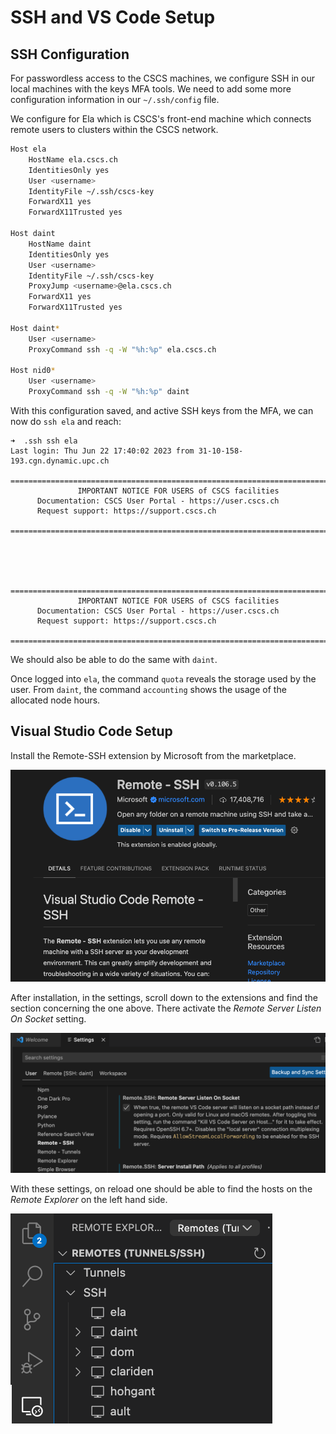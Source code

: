 # SSH and VS Code Setup

## SSH Configuration

For passwordless access to the CSCS machines, we configure SSH in our local machines with the keys MFA tools. We need to add some more configuration information in our `~/.ssh/config` file.

We configure for Ela which is CSCS's front-end machine which connects remote users to clusters within the CSCS network.

```bash
Host ela
    HostName ela.cscs.ch
    IdentitiesOnly yes
    User <username>
    IdentityFile ~/.ssh/cscs-key
    ForwardX11 yes
    ForwardX11Trusted yes

Host daint
    HostName daint
    IdentitiesOnly yes
    User <username>
    IdentityFile ~/.ssh/cscs-key
    ProxyJump <username>@ela.cscs.ch
    ForwardX11 yes
    ForwardX11Trusted yes

Host daint*
    User <username>
    ProxyCommand ssh -q -W "%h:%p" ela.cscs.ch

Host nid0*
    User <username>
    ProxyCommand ssh -q -W "%h:%p" daint
```

With this configuration saved, and active SSH keys from the MFA, we can now do `ssh ela` and reach:

```console
➜  .ssh ssh ela
Last login: Thu Jun 22 17:40:02 2023 from 31-10-158-193.cgn.dynamic.upc.ch
  =========================================================================
               IMPORTANT NOTICE FOR USERS of CSCS facilities
      Documentation: CSCS User Portal - https://user.cscs.ch
      Request support: https://support.cscs.ch
  =========================================================================




  =========================================================================
               IMPORTANT NOTICE FOR USERS of CSCS facilities
      Documentation: CSCS User Portal - https://user.cscs.ch
      Request support: https://support.cscs.ch
  =========================================================================
```

We should also be able to do the same with `daint`.

Once logged into `ela`, the command `quota` reveals the storage used by the user. From `daint`, the command `accounting` shows the usage of the allocated node hours.

## Visual Studio Code Setup

Install the Remote-SSH extension by Microsoft from the marketplace.

![Remote - SSH extension](images/remote-ext.png)

After installation, in the settings, scroll down to the extensions and find the section concerning the one above. There activate the *Remote Server Listen On Socket* setting.

![Listen on Server Setting](images/settings.png)

With these settings, on reload one should be able to find the hosts on the *Remote Explorer* on the left hand side.

![Remote explorer](images/connect-menu.png)
